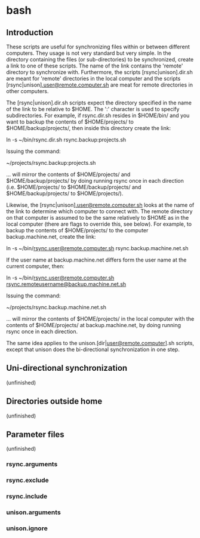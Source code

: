 bash
====

Introduction
------------

These scripts are useful for synchronizing files within or between different computers. They usage is not very standard but very simple. In the directory containing the files (or sub-directories) to be synchronized, create a link to one of these scripts. The name of the link contains the 'remote' directory to synchronize with. Furthermore, the scripts [rsync|unison].dir.sh are meant for 'remote' directories in the local computer and the scripts [rsync|unison].user@remote.computer.sh are meat for remote directories in other computers.

The [rsync|unison].dir.sh scripts expect the directory specified in the name of the link to be relative to $HOME. The ':' character is used to specify subdirectories. For example, if rsync.dir.sh resides in $HOME/bin/ and you want to backup the contents of $HOME/projects/ to $HOME/backup/projects/, then inside this directory create the link:

ln -s ~/bin/rsync.dir.sh rsync.backup:projects.sh

Issuing the command:

~/projects/rsync.backup:projects.sh

... will mirror the contents of $HOME/projects/ and $HOME/backup/projects/ by doing running rsync once in each direction (i.e. $HOME/projects/ to $HOME/backup/projects/ and $HOME/backup/projects/ to $HOME/projects/).

Likewise, the [rsync|unison].user@remote.computer.sh looks at the name of the link to determine which computer to connect with. The remote directory on that computer is assumed to be the same relatively to $HOME as in the local computer (there are flags to override this, see below). For example, to backup the contents of $HOME/projects/ to the computer backup.machine.net, create the link:

ln -s ~/bin/rsync.user@remote.computer.sh rsync.backup.machine.net.sh

If the user name at backup.machine.net differs form the user name at the current computer, then:

ln -s ~/bin/rsync.user@remote.computer.sh rsync.remoteusername@backup.machine.net.sh

Issuing the command:

~/projects/rsync.backup.machine.net.sh

... will mirror the contents of $HOME/projects/ in the local computer with the contents of $HOME/projects/ at backup.machine.net, by doing running rsync once in each direction.

The same idea applies to the unison.[dir|user@remote.computer].sh scripts, except that unison does the bi-directional synchronization in one step.


Uni-directional synchronization
-------------------------------

(unfinished)


Directories outside home
------------------------

(unfinished)


Parameter files
---------------

(unfinished)

### rsync.arguments

### rsync.exclude

### rsync.include

### unison.arguments

### unison.ignore


